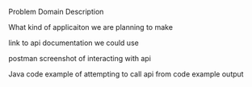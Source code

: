 Problem Domain Description

What kind of applicaiton we are planning to make

link to api documentation we could use

postman screenshot of interacting with api

Java code
  example of attempting to call api from code
  example output
  
